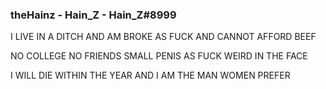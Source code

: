 ### theHainz - Hain_Z - Hain_Z#8999

I LIVE IN A DITCH AND AM BROKE AS FUCK AND CANNOT AFFORD BEEF

NO COLLEGE NO FRIENDS SMALL PENIS AS FUCK WEIRD IN THE FACE

I WILL DIE WITHIN THE YEAR AND I AM THE MAN WOMEN PREFER

<!--
**theHainz/theHainz** is a ✨ _special_ ✨ repository because its `README.md` (this file) appears on your GitHub profile.

Here are some ideas to get you started:

- 🔭 I’m currently working on ...
- 🌱 I’m currently learning ...
- 👯 I’m looking to collaborate on ...
- 🤔 I’m looking for help with ...
- 💬 Ask me about ...
- 📫 How to reach me: ...
- 😄 Pronouns: ...
- ⚡ Fun fact: ...
-->
